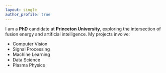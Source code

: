 ```yaml
---
layout: single
author_profile: true
---
```


I am a **PhD** candidate at **Princeton University**, exploring the intersection of fusion energy and artificial intelligence. My projects involve:

- Computer Vision
- Signal Processing
- Machine Learning
- Data Science
- Plasma Physics
